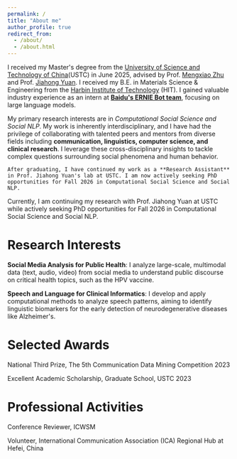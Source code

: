 ```yaml
---
permalink: /
title: "About me"
author_profile: true
redirect_from: 
  - /about/
  - /about.html
---
```


I received my Master's degree from the [University of Science and Technology of China](https://en.ustc.edu.cn)(USTC) in June 2025, advised by Prof. [Mengxiao Zhu](https://sites.google.com/site/mengxiaozhu/home?authuser=0)  and Prof. [Jiahong Yuan](https://scholar.google.com/citations?user=jbbXJOkAAAAJ&hl=en). I received my B.E. in Materials Science & Engineering from the [Harbin Institute of Technology](https://en.hit.edu.cn) (HIT). I gained valuable industry experience as an intern at [**Baidu's ERNIE Bot team**](https://research.baidu.com/Blog/index-view?id=183), focusing on large language models.

My primary research interests are in *Computational Social Science and Social NLP*. My work is inherently interdisciplinary, and I have had the privilege of collaborating with talented peers and mentors from diverse fields including **communication, linguistics, computer science, and clinical research**. I leverage these cross-disciplinary insights to tackle complex questions surrounding social phenomena and human behavior.

`` After graduating, I have continued my work as a **Research Assistant** in Prof. Jiahong Yuan's lab at USTC. I am now actively seeking PhD opportunities for Fall 2026 in Computational Social Science and Social NLP. ``

Currently, I am continuing my research with Prof. Jiahong Yuan at USTC while actively seeking PhD opportunities for Fall 2026 in Computational Social Science and Social NLP.

Research Interests
======

**Social Media Analysis for Public Health**: I analyze large-scale, multimodal data (text, audio, video) from social media to understand public discourse on critical health topics, such as the HPV vaccine.

**Speech and Language for Clinical Informatics**: I develop and apply computational methods to analyze speech patterns, aiming to identify linguistic biomarkers for the early detection of neurodegenerative diseases like Alzheimer's.


Selected Awards
======

National Third Prize, The 5th Communication Data Mining Competition 2023

Excellent Academic Scholarship, Graduate School, USTC 2023

Professional Activities
======
Conference Reviewer, ICWSM

Volunteer, International Communication Association (ICA) Regional Hub at Hefei, China
